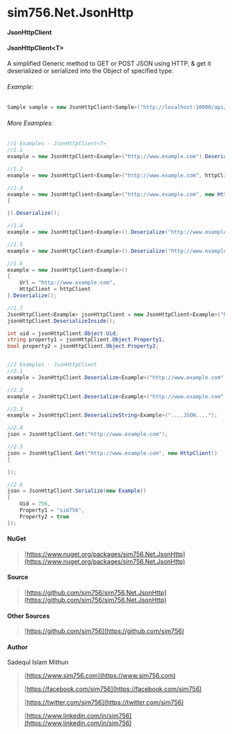 # sim756.Net.JsonHttp

#### **JsonHttpClient**
#### **JsonHttpClient\<T\>**

A simplified Generic method to GET or POST JSON using HTTP, & get it deserialized or serialized into the Object of specified type.

###### Example:

```c#
Sample sample = new JsonHttpClient<Sample>("http://localhost:10000/api/values").Deserialize(); 
```

###### More Examples:
```c#
//1 Examples - JsonHttpClient<T>
//1.1
example = new JsonHttpClient<Example>("http://www.example.com").Deserialize();

//1.2
example = new JsonHttpClient<Example>("http://www.example.com", httpClient).Deserialize();

//1.3
example = new JsonHttpClient<Example>("http://www.example.com", new HttpClient()
{

}).Deserialize();

//1.4
example = new JsonHttpClient<Example>().Deserialize("http://www.example.com");

//1.5
example = new JsonHttpClient<Example>().Deserialize("http://www.example.com", httpClient);

//1.6
example = new JsonHttpClient<Example>()
{
    Url = "http://www.example.com",
    HttpClient = httpClient
}.Deserialize();

//1.7
JsonHttpClient<Example> jsonHttpClient = new JsonHttpClient<Example>("http://www.example.com");
jsonHttpClient.DeserializeInside();

int uid = jsonHttpClient.Object.Uid;
string property1 = jsonHttpClient.Object.Property1;
bool property2 = jsonHttpClient.Object.Property2;


//2 Examples - JsonHttpClient
//2.1            
example = JsonHttpClient.Deserialize<Example>("http://www.example.com");

//2.2
example = JsonHttpClient.Deserialize<Example>("http://www.example.com", HttpClient);

//2.3
example = JsonHttpClient.DeserializeString<Example>("....JSON....");

//2.4
json = JsonHttpClient.Get("http://www.example.com");

//2.5
json = JsonHttpClient.Get("http://www.example.com", new HttpClient()
{

});

//2.6
json = JsonHttpClient.Serialize(new Example()
{
    Uid = 756,
    Property1 = "sim756",
    Property2 = true
});
```
#### NuGet
> [https://www.nuget.org/packages/sim756.Net.JsonHttp](https://www.nuget.org/packages/sim756.Net.JsonHttp)

#### Source

> [https://github.com/sim756/sim756.Net.JsonHttp](https://github.com/sim756/sim756.Net.JsonHttp)

#### Other Sources

> [https://github.com/sim756](https://github.com/sim756)

#### Author

Sadequl Islam Mithun

> [https://www.sim756.com](https://www.sim756.com)
>
> [https://facebook.com/sim756](https://facebook.com/sim756)
>
> [https://twitter.com/sim756](https://twitter.com/sim756)
>
> [https://www.linkedin.com/in/sim756](https://www.linkedin.com/in/sim756)
